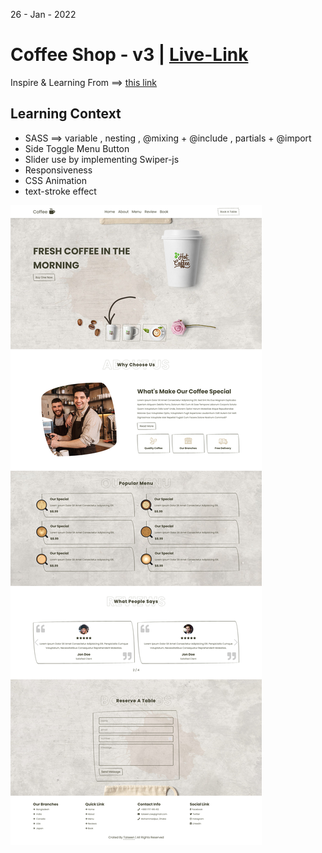 26 - Jan - 2022 

# Coffee Shop - v3 | [Live-Link](https://taiseen.github.io/coffee-shop-v3)

Inspire & Learning From ==> [this link](https://youtu.be/52sKmRsk7xU)

## Learning Context
- SASS ==> variable , nesting , @mixing + @include , partials + @import
- Side Toggle Menu Button 
- Slider use by implementing Swiper-js
- Responsiveness
- CSS Animation
- text-stroke effect

<img src="./assets/img/demo.jpg"/> 